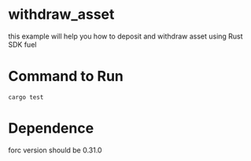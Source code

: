 # withdraw_asset

this example will help you how to deposit and withdraw asset using Rust SDK fuel

# Command to Run
```
cargo test
```
# Dependence 
forc version should be 0.31.0